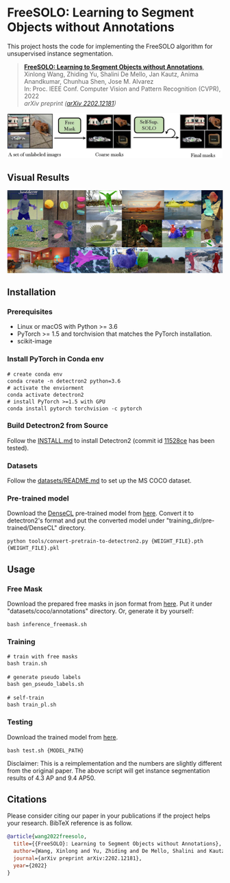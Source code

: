 
# FreeSOLO: Learning to Segment Objects without Annotations

This project hosts the code for implementing the FreeSOLO algorithm for unsupervised instance segmentation.

> [**FreeSOLO: Learning to Segment Objects without Annotations**](https://arxiv.org/abs/2202.12181),  
> Xinlong Wang, Zhiding Yu, Shalini De Mello, Jan Kautz, Anima Anandkumar, Chunhua Shen, Jose M. Alvarez  
> In: Proc. IEEE Conf. Computer Vision and Pattern Recognition (CVPR), 2022  
> *arXiv preprint ([arXiv 2202.12181](https://arxiv.org/abs/2202.12181))*  

![pipeline](demo/pipeline.jpg)

## Visual Results

![vis](demo/vis.jpg)


## Installation

### Prerequisites

- Linux or macOS with Python >= 3.6
- PyTorch >= 1.5 and torchvision that matches the PyTorch installation.
- scikit-image

### Install PyTorch in Conda env

```shell
# create conda env
conda create -n detectron2 python=3.6
# activate the enviorment
conda activate detectron2
# install PyTorch >=1.5 with GPU
conda install pytorch torchvision -c pytorch
```

### Build Detectron2 from Source

Follow the [INSTALL.md](https://github.com/facebookresearch/detectron2/blob/master/INSTALL.md) to install Detectron2 (commit id [11528ce](https://github.com/facebookresearch/detectron2/tree/11528ce083dc9ff83ee3a8f9086a1ef54d2a402f) has been tested).


### Datasets

Follow the [datasets/README.md](https://github.com/facebookresearch/detectron2/blob/master/datasets/README.md) to set up the MS COCO dataset.

### Pre-trained model

Download the [DenseCL](https://github.com/WXinlong/DenseCL) pre-trained model from [here](https://cloudstor.aarnet.edu.au/plus/s/4sugyvuBOiMXXnC/download). Convert it to detectron2's format and put the converted model under "training_dir/pre-trained/DenseCL" directory.

```shell
python tools/convert-pretrain-to-detectron2.py {WEIGHT_FILE}.pth {WEIGHT_FILE}.pkl
```



## Usage

### Free Mask
Download the prepared free masks in json format from [here](https://cloudstor.aarnet.edu.au/plus/s/AGcBm8cbqTWEKRS/download). Put it under "datasets/coco/annotations" directory. Or, generate it by yourself:

```shell
bash inference_freemask.sh
```

### Training

```shell
# train with free masks
bash train.sh

# generate pseudo labels
bash gen_pseudo_labels.sh

# self-train
bash train_pl.sh
```

### Testing
Download the trained model from [here](https://cloudstor.aarnet.edu.au/plus/s/V8C0onE5H63x3RD/download).

```shell
bash test.sh {MODEL_PATH}
```
Disclaimer: This is a reimplementation and the numbers are slightly different from the original paper.
The above script will get instance segmentation results of 4.3 AP and 9.4 AP50. 


## Citations
Please consider citing our paper in your publications if the project helps your research. BibTeX reference is as follow.
```BibTeX
@article{wang2022freesolo,
  title={{FreeSOLO}: Learning to Segment Objects without Annotations},
  author={Wang, Xinlong and Yu, Zhiding and De Mello, Shalini and Kautz, Jan and Anandkumar, Anima and Shen, Chunhua and Alvarez, Jose M},
  journal={arXiv preprint arXiv:2202.12181},
  year={2022}
}

```
